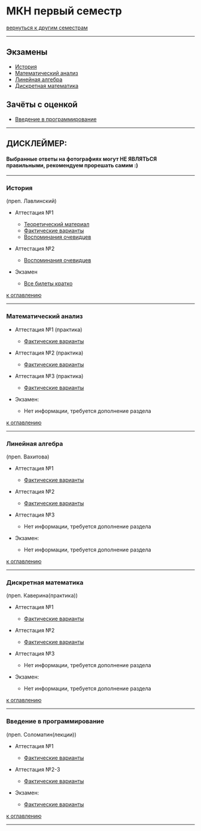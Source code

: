 # МКН первый семестр
[вернуться к другим семестрам](mkn.md)
***
## Экзамены
+ [История](#История)
+ [Математический анализ](#Математический-анализ)
+ [Линейная алгебра](#Линейная-алгебра)
+ [Дискретная математика](#Дискретная-математика)

## Зачёты с оценкой
+ [Введение в программирование](#Введение-в-программирование)
***

## ДИСКЛЕЙМЕР:
#### Выбранные ответы на фотографиях могут НЕ ЯВЛЯТЬСЯ правильными, рекомендуем прорешать самим :)
***

### История
(преп. Лавлинский)
+ Аттестация №1
    + [Теоретический материал](../subjects/1-sem/hist/hist-att-1/hist-att-1-theory.md)
    + [Фактические варианты](../subjects/1-sem/hist/hist-att-1/hist-att-1-fact.md)
    + [Воспоминания очевидцев](../subjects/1-sem/hist/hist-att-1/hist-att-1-memories.md)


+ Аттестация №2
  + [Воспоминания очевидцев](../subjects/1-sem/hist/hist-att-2-memories.md)


+ Экзамен
    + [Все билеты кратко](../subjects/1-sem/hist/hist-exam.md)

[к оглавлению](#Экзамены)
***
### Математический анализ
+ Аттестация №1 (практика)
    + [Фактические варианты](../subjects/1-sem/mathan/mathan-mkn/mathan-pr-att-1-fact.md)


+ Аттестация №2 (практика)
  + [Фактические варианты](../subjects/1-sem/mathan/mathan-mkn/mathan-pr-att-2-fact.md)


+ Аттестация №3 (практика)
  + [Фактические варианты](../subjects/1-sem/mathan/mathan-mkn/mathan-pr-att-3-fact.md)


+ Экзамен:
  + Нет информации, требуется дополнение раздела

[к оглавлению](#Экзамены)
***
### Линейная алгебра
(преп. Вахитова)
+ Аттестация №1
  + [Фактические варианты](../subjects/1-sem/lin-alg/lin-alg-pr-att-1-fact.md)


+ Аттестация №2
  + [Фактические варианты](../subjects/1-sem/lin-alg/lin-alg-pr-att-2-fact.md)


+ Аттестация №3
    + Нет информации, требуется дополнение раздела


+ Экзамен:
    + Нет информации, требуется дополнение раздела

[к оглавлению](#Экзамены)
***
### Дискретная математика
(преп. Каверина(практика))
+ Аттестация №1 
    + [Фактические варианты](../subjects/1-sem/dm/dm-mkn/dm-pr-att-1-fact.md)


+ Аттестация №2
  + [Фактические варианты](../subjects/1-sem/dm/dm-mkn/dm-pr-att-2-fact.md)


+ Аттестация №3 
    + Нет информации, требуется дополнение раздела


+ Экзамен:
    + Нет информации, требуется дополнение раздела


[к оглавлению](#Экзамены)
***
### Введение в программирование
(преп. Соломатин(лекции))
+ Аттестация №1
    + [Фактические варианты](../subjects/1-sem/enter-prog/enter-prog-att-1-fact.md)


+ Аттестация №2-3
  + [Фактические варианты](../subjects/1-sem/enter-prog/enter-prog-att-2-3-fact.md)


+ Экзамен:
  + [Фактические варианты](../subjects/1-sem/enter-prog/enter-prog-exam.md)
  

[к оглавлению](#Экзамены)
***